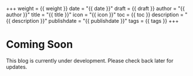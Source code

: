 +++
weight = {{ weight }}
date = "{{ date }}"
draft = {{ draft }}
author = "{{ author }}"
title = "{{ title }}"
icon = "{{ icon }}"
toc = {{ toc }}
description = "{{ description }}"
publishdate = "{{ publishdate }}"
tags = {{ tags }}
+++

# Coming Soon
This blog is currently under development. Please check back later for updates.